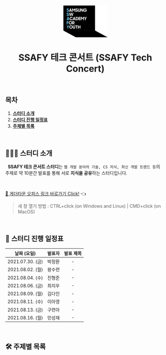 <div align="center">
  <br />
  <img src="./images/ssafy_main_logo.png" alt="SSAFY" />
  <br />
  <h1>SSAFY 테크 콘서트 (SSAFY Tech Concert)</h1>
  <br />
</div>

## 목차

1. [**스터디 소개**](#1)
2. [**스터디 진행 일정표**](#2)
3. [**주제별 목록**](#3)

<br />

<div id="1"></div>

## 💁🏻‍♂ 스터디 소개

&nbsp;&nbsp;**SSAFY 테크 콘서트 스터디**는 `웹 개발 분야의 기술, CS 지식, 최신 개발 트랜드 등`의 주제로 약 10분간 발표를 통해 서로 **지식을 공유**하는 스터디입니다.

<br />

[🔗 게더타운 오피스 링크 바로가기 Click!](https://gather.town/invite?token=g5VISkik) 👈

> 새 창 열기 방법 : CTRL+click (on Windows and Linux) | CMD+click (on MacOS)

<br />

<div id="2"></div>

## 📅 스터디 진행 일정표

|   날짜 (요일)    | 발표자 | 발표 제목 |
| :--------------: | :----: | :-------: |
| 2021.07.30. (금) |   박정환    |     -     |
| 2021.08.02. (월) |   왕수련   |     -     |
| 2021.08.04. (수) |   진형준    |     -     |
| 2021.08.06. (금) |   최지우    |     -     |
| 2021.08.09. (월) |   김다인    |     -     |
| 2021.08.11. (수) |   이아영    |     -     |
| 2021.08.13. (금) |   구련아    |     -     |
| 2021.08.16. (월) |   민성재    |     -     |

<br />

<div id="3"></div>

## 🛠 주제별 목록
